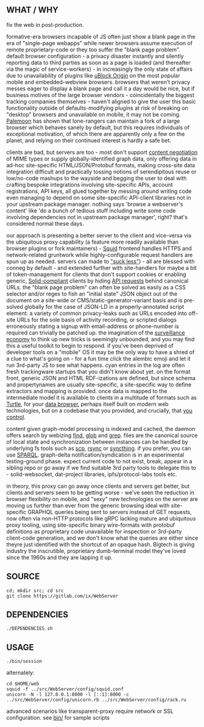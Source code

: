 ## WHAT / WHY

fix the web in post-production.

formative-era browsers incapable of JS often just show a blank page in the era of "single-page webapps" while newer browsers assume execution of remote proprietary-code or they too suffer the "blank page problem". default browser configuration - a privacy disaster instantly and silently reporting data to third parties as soon as a page is loaded (and thereafter via the magic of service-workers) - in increasingly the only state of affairs due to unavailability of plugins like [uBlock Origin](https://github.com/gorhill/uBlock) on the most popular mobile and embedded-webview browsers. browsers that weren't privacy messes eager to display a blank page and call it a day would be nice, but if business motives of the large browser vendors - coincidentally the biggest tracking companies themselves - haven't aligned to give the user this basic functionality outside of defaults-modifying plugins at risk of breaking on "desktop" browsers and unavailable on mobile, it may not be coming. [Palemoon](https://forum.palemoon.org/) has shown that lone-rangers can maintain a fork of a large browser which behaves sanely by default, but this requires individuals of exceptional motivation, of which there are apparently only a few on the planet, and relying on their continued interest is hardly a safe bet.

clients are bad, but servers are too - most don't support [content negotiation](https://www.w3.org/DesignIssues/Conneg) of MIME types or supply globally-identified graph data, only offering data in ad-hoc site-specific HTML/JSON/Protobuf formats, making cross-site data integration difficult and practically tossing notions of serendipitous reuse or low/no-code mashups to the wayside and begging the user to deal with crafting bespoke integrations involving site-specific APIs, account registrations, API keys, all glued together by messing around writing code even managing to depend on some site-specific API-client libraries not in your upstream package manager. nothing says 'browse a webserver's content' like 'do a bunch of tedious stuff including write some code involving dependencies not in upstream package manager', right? that's considered normal these days.

our approach is presenting a better server to the client and vice-versa via the ubiquitous proxy capability (a feature more readily available than browser plugins or fork maintainers) - [Squid](http://www.squid-cache.org/) frontend handles HTTPS and network-related gruntwork while highly-configurable request handlers are spun up as needed. servers can made to ["suck less"](http://suckless.org/philosophy/)) - all are blessed with conneg by default - and extended further with site-handlers for maybe a bit of token-management for clients that don't support cookies or enabling generic, [Solid-compliant](https://gitter.im/solid/specification) clients by hiding [API requests](https://ruben.verborgh.org/blog/2013/11/29/the-lie-of-the-api/) behind canonical URLs. the "blank page problem" can often be solved as easily as a CSS selector and/or regex to fish an "initial state" JSON object out of the document on a site-wide or CMS/static-generator-variant basis and is pre-solved globally for the case of JSON-LD in a properly-annotated script element. a variety of common privacy-leaks such as URLs encoded into off-site URLs for the sole basis of activity recording, or scripted dialogs erroneously stating a signup with email-address or phone-number is required can trivially be patched up. the imagination of the [surveillance economy](https://news.harvard.edu/gazette/story/2019/03/harvard-professor-says-surveillance-capitalism-is-undermining-democracy/) to think up new tricks is seemingly unbounded, and you may find this a useful toolkit to begin to respond. if you've been deprived of developer tools on a "mobile" OS it may be the only way to have a shred of a clue to what's going on - for a fun time click the alembic emoji and let it run 3rd-party JS to see what happens. cyan entries in the log are often fresh trackingware startups that you didn't know about yet. on the format front, generic JSON and HTML RDF-izations are defined, but since schema and propertynames are usually site-specific, a site-specific way to define extractors and mapping is provided. once data is mapped to the intermediate model it is available to clients in a multitude of formats such as [Turtle](https://en.wikipedia.org/wiki/Turtle_(syntax)), for your [data browser](https://github.com/solid/data-kitchen), perhaps itself built on modern web technologies, but on a codebase that you provided, and crucially, that [you control](https://www.gnu.org/philosophy/keep-control-of-your-computing.en.html#content).

content given graph-model processing is indexed and cached, the daemon offers search by webizing [find](https://www.gnu.org/software/findutils/manual/html_mono/find.html), [glob](https://en.wikipedia.org/wiki/Glob_(programming)) and [grep](https://www.gnu.org/software/grep/manual/grep.html). files are the canonical source of local state and synchronization between instances can be handled by underlying fs tools such as [scp](https://github.com/openssh/openssh-portable/blob/master/scp.c), [rsync](https://wiki.archlinux.org/index.php/Rsync) or [syncthing](https://syncthing.net/). if you prefer, you can use [SPARQL](https://github.com/ruby-rdf/sparql). graph-delta notification/syndication is in an experimental testing-ground phase. expect current code to not exist, break, appear in a sibling repo or go away if we find suitable 3rd party tools to delegate this to - solid-websocket, dat-project libraries, ipfs/protocol-labs tools etc. 

in theory, this proxy can go away once clients and servers get better, but clients and servers seem to be getting worse - we've seen the reduction in browser flexibility on mobile, and "sexy" new technologies on the server are moving us further than ever from the generic browsing ideal with site-specific GRAPHQL queries being sent to servers instead of GET requests, now often via non-HTTP protocols like gRPC lacking mature and ubiquitous proxy tooling, using site-specific binary wire-formats with protobuf definitions as proprietary code unavailable for inspection or 3rd-party client-code generation, and we don't know what the queries are either since theyre just identified with the shortcut of an opaque hash. Bigtech is giving industry the inscrutible, proprietary dumb-terminal model they've loved since the 1960s and they are lapping it up.

## SOURCE
    cd; mkdir src; cd src
    git clone https://gitlab.com/ix/WebServer

## DEPENDENCIES

    ./DEPENDENCIES.sh

## USAGE

    ./bin/session

alternately:

    cd $HOME/web
    squid -f ../src/WebServer/config/squid.conf
    unicorn -N -l 127.0.0.1:8000 -l [::1]:8000 -c ../src/WebServer/config/unicorn.rb ../src/WebServer/config/rack.ru

advanced scenarios like transparent-proxy require network or SSL configuration. see [bin/](bin/) for sample scripts
